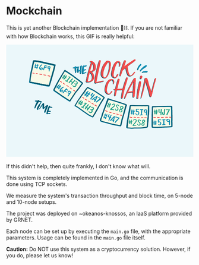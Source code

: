 # Mockchain

This is yet another Blockchain implementation 🧱⛓. If you are not familiar with how Blockchain works, this GIF is really helpful:

![](assets/the-blockchain.gif)

If this didn't help, then quite frankly, I don't know what will.

This system is completely implemented in Go, and the communication is done using TCP sockets.

We measure the system's transaction throughput and block time, on 5-node and 10-node setups.

The project was deployed on ~okeanos-knossos, an IaaS platform provided by GRNET.

Each node can be set up by executing the `main.go` file, with the appropriate parameters. Usage can be found in the `main.go` file itself.

**Caution:** Do NOT use this system as a cryptocurrency solution. However, if you do, please let us know!

